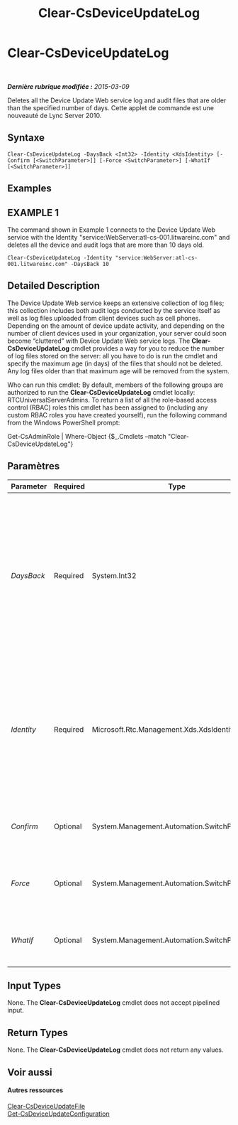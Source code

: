 ﻿---
title: Clear-CsDeviceUpdateLog
TOCTitle: Clear-CsDeviceUpdateLog
ms:assetid: 9e549484-b79b-47ef-b83b-13a6e20b0c80
ms:mtpsurl: https://technet.microsoft.com/fr-fr/library/Gg412738(v=OCS.15)
ms:contentKeyID: 49298373
ms.date: 05/20/2016
mtps_version: v=OCS.15
ms.translationtype: HT
---

# Clear-CsDeviceUpdateLog

 

_**Dernière rubrique modifiée :** 2015-03-09_

Deletes all the Device Update Web service log and audit files that are older than the specified number of days. Cette applet de commande est une nouveauté de Lync Server 2010.

## Syntaxe

    Clear-CsDeviceUpdateLog -DaysBack <Int32> -Identity <XdsIdentity> [-Confirm [<SwitchParameter>]] [-Force <SwitchParameter>] [-WhatIf [<SwitchParameter>]]

## Examples

## EXAMPLE 1

The command shown in Example 1 connects to the Device Update Web service with the Identity "service:WebServer:atl-cs-001.litwareinc.com" and deletes all the device and audit logs that are more than 10 days old.

    Clear-CsDeviceUpdateLog -Identity "service:WebServer:atl-cs-001.litwareinc.com" -DaysBack 10

## Detailed Description

The Device Update Web service keeps an extensive collection of log files; this collection includes both audit logs conducted by the service itself as well as log files uploaded from client devices such as cell phones. Depending on the amount of device update activity, and depending on the number of client devices used in your organization, your server could soon become “cluttered” with Device Update Web service logs. The **Clear-CsDeviceUpdateLog** cmdlet provides a way for you to reduce the number of log files stored on the server: all you have to do is run the cmdlet and specify the maximum age (in days) of the files that should not be deleted. Any log files older than that maximum age will be removed from the system.

Who can run this cmdlet: By default, members of the following groups are authorized to run the **Clear-CsDeviceUpdateLog** cmdlet locally: RTCUniversalServerAdmins. To return a list of all the role-based access control (RBAC) roles this cmdlet has been assigned to (including any custom RBAC roles you have created yourself), run the following command from the Windows PowerShell prompt:

Get-CsAdminRole | Where-Object {$\_.Cmdlets –match "Clear-CsDeviceUpdateLog"}

## Paramètres


<table>
<colgroup>
<col style="width: 25%" />
<col style="width: 25%" />
<col style="width: 25%" />
<col style="width: 25%" />
</colgroup>
<thead>
<tr class="header">
<th>Parameter</th>
<th>Required</th>
<th>Type</th>
<th>Description</th>
</tr>
</thead>
<tbody>
<tr class="odd">
<td><p><em>DaysBack</em></p></td>
<td><p>Required</p></td>
<td><p>System.Int32</p></td>
<td><p>Maximum age (in days) of the log files to be maintained. All log files older than the value specified using the DaysBack parameter will be deleted. For example, if you set DaysBack to 7 then any log files more than seven days old will be removed.</p>
<p>This parameter can be set to any integer value between 1 and 30, inclusive.</p></td>
</tr>
<tr class="even">
<td><p><em>Identity</em></p></td>
<td><p>Required</p></td>
<td><p>Microsoft.Rtc.Management.Xds.XdsIdentity</p></td>
<td><p>Unique identifier of the service hosting the Device Update Web service log files. For example, this syntax clears Device Update Web service log files from the services web for the pool atl-cs-001.litwareinc.com: -Identity &quot;service:WebServer:atl-cs-001.litwareinc.com&quot;.</p></td>
</tr>
<tr class="odd">
<td><p><em>Confirm</em></p></td>
<td><p>Optional</p></td>
<td><p>System.Management.Automation.SwitchParameter</p></td>
<td><p>Vous demande confirmation avant d’exécuter la commande.</p></td>
</tr>
<tr class="even">
<td><p><em>Force</em></p></td>
<td><p>Optional</p></td>
<td><p>System.Management.Automation.SwitchParameter</p></td>
<td><p>Suppresses the display of any non-fatal error message that might occur when running the command.</p></td>
</tr>
<tr class="odd">
<td><p><em>WhatIf</em></p></td>
<td><p>Optional</p></td>
<td><p>System.Management.Automation.SwitchParameter</p></td>
<td><p>Décrit ce qui se passe si vous exécutez la commande sans l’exécuter réellement.</p></td>
</tr>
</tbody>
</table>


## Input Types

None. The **Clear-CsDeviceUpdateLog** cmdlet does not accept pipelined input.

## Return Types

None. The **Clear-CsDeviceUpdateLog** cmdlet does not return any values.

## Voir aussi

#### Autres ressources

[Clear-CsDeviceUpdateFile](clear-csdeviceupdatefile.md)  
[Get-CsDeviceUpdateConfiguration](get-csdeviceupdateconfiguration.md)

